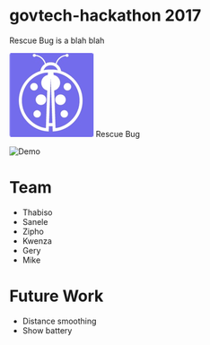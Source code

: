 # govtech-hackathon 2017

Rescue Bug is a blah blah

![Rescue Bug](https://raw.githubusercontent.com/mikegeyser/govtech-hackathon/master/app/src/assets/bug.png "")
Rescue Bug

![Demo](https://github.com/mikegeyser/govtech-hackathon/blob/master/app/src/assets/rescue-bug-demo.gif?raw=true "")

# Team
- Thabiso
- Sanele
- Zipho
- Kwenza
- Gery
- Mike

# Future Work

- Distance smoothing
- Show battery
